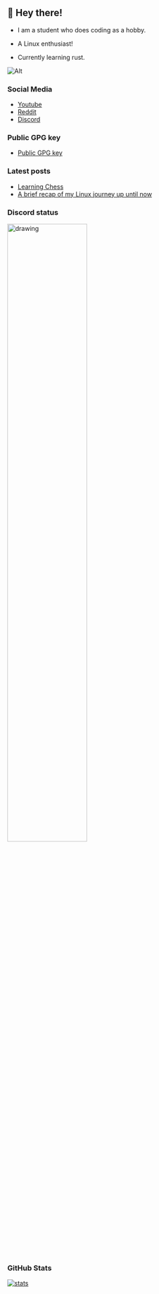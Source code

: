 ## 👋 Hey there!

-   I am a student who does coding as a hobby.

-   A Linux enthusiast!

-   Currently learning rust.

![Alt](https://komarev.com/ghpvc/?username=rv178&&color=5E81AC&label=Profile%20views%20since%20June%203%202022)

### Social Media

-   [Youtube](https://youtube.com/c/idlidev)
-   [Reddit](https://reddit.com/u/idli_codes)
-   [Discord](https://discord.gg/UpFrCBmmtP)

### Public GPG key

-   [Public GPG key](https://raw.githubusercontent.com/rv178/rv178/master/public_key.gpg)

### Latest posts

<!-- BLOG-POST-LIST:START -->

-   [Learning Chess](https://rv178.is-a.dev/posts/learning-chess/)
-   [A brief recap of my Linux journey up until now](https://rv178.is-a.dev/posts/my-linux-journey/)
<!-- BLOG-POST-LIST:END -->

### Discord status

<img src="https://api.bakerie.gq/theme-1/758991567695642644" alt="drawing" width="60%"/>

### GitHub Stats

[![stats](https://github-readme-stats.vercel.app/api?username=rv178&theme=nord)]()
